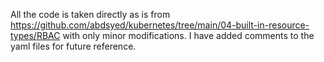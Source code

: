 All the code is taken directly as is from https://github.com/abdsyed/kubernetes/tree/main/04-built-in-resource-types/RBAC with only minor modifications. I have added comments to the yaml files for future reference.
